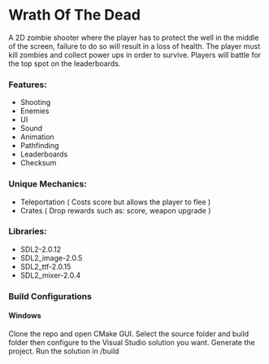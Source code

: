 # Wrath Of The Dead
 A 2D zombie shooter where the player has to protect the well in the middle of the screen, failure to do so will result in a loss of health. The player must kill zombies and collect power ups in order to survive. Players will battle for the top spot on the leaderboards. 

### Features:
- Shooting
- Enemies
- UI
- Sound
- Animation
- Pathfinding
- Leaderboards
- Checksum

### Unique Mechanics:  
- Teleportation ( Costs score but allows the player to flee )
- Crates ( Drop rewards such as: score, weapon upgrade )

### Libraries: 
- SDL2-2.0.12 
- SDL2_image-2.0.5
- SDL2_ttf-2.0.15
- SDL2_mixer-2.0.4

### Build Configurations

#### Windows  

Clone the repo and open CMake GUI. Select the source folder and build folder then configure to the Visual Studio solution you want. Generate the project. Run the solution in /build 
